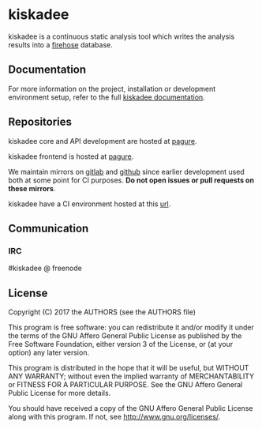 # kiskadee

kiskadee is a continuous static analysis tool which writes the analysis
results into a
[firehose](https://github.com/fedora-static-analysis/firehose)
database.

## Documentation

For more information on the project, installation or development
environment setup, refer to the full [kiskadee
documentation](docs.pagure.org/kiskadee).

## Repositories

kiskadee core and API development are hosted at [pagure](https://pagure.io/kiskadee).

kiskadee frontend is hosted at [pagure](https://pagure.io/kiskadee/kiskadee_ui).

We maintain mirrors on [gitlab](https://gitlab.com/kiskadee/kiskadee)
and [github](https://github.com/LSS-USP/kiskadee) since earlier
development used both at some point for CI purposes. **Do not open
issues or pull requests on these mirrors**.

kiskadee have a CI environment hosted at this
[url](http://143.107.45.126:30130/blue/organizations/jenkins/LSS-USP%2Fkiskadee/activity).

## Communication

### IRC

#kiskadee @ freenode

## License
Copyright (C) 2017 the AUTHORS (see the AUTHORS file)

This program is free software: you can redistribute it and/or modify
it under the terms of the GNU Affero General Public License as
published by the Free Software Foundation, either version 3 of the
License, or (at your option) any later version.

This program is distributed in the hope that it will be useful,
but WITHOUT ANY WARRANTY; without even the implied warranty of
MERCHANTABILITY or FITNESS FOR A PARTICULAR PURPOSE.  See the
GNU Affero General Public License for more details.

You should have received a copy of the GNU Affero General Public License
along with this program.  If not, see <http://www.gnu.org/licenses/>.
